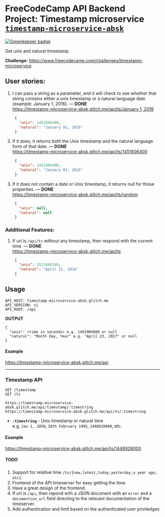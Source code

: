 # FreeCodeCamp API Backend Project: Timestamp microservice [**`timestamp-microservice-absk`**](https://timestamp-microservice-absk.glitch.me)

[![Greenkeeper badge](https://badges.greenkeeper.io/abhisekp/FCC-Project-Timestamp.svg)](https://greenkeeper.io/)

Get unix and natural timestamp.

**Challenge:** <https://www.freecodecamp.com/challenges/timestamp-microservice>

## User stories:  

1. I can pass a string as a parameter, and it will check to see whether that string contains either a unix timestamp or a natural language date (example: January 1, 2016). — **DONE**  
   [https://timestamp-microservice-absk.glitch.me/api/ts/January 1, 2016](https://timestamp-microservice-absk.glitch.me/api/ts/January%201,%202016)  
   ```json
    {
      "unix": 1451606400,
      "natural": "January 01, 2016"
    }
   ```
2. If it does, it returns both the Unix timestamp and the natural language form of that date. — **DONE**  
   <https://timestamp-microservice-absk.glitch.me/api/ts/1451606400>  
   ```json
    {
      "unix": 1451606400,
      "natural": "January 01, 2016"
    }
   ```
3. If it does not contain a date or Unix timestamp, it returns null for those properties. — **DONE**  
   <https://timestamp-microservice-absk.glitch.me/api/ts/random>  
   ```json
    {
      "unix": null,
      "natural": null
    }
   ```

### Additional Features:

1. If url is `/api/ts` without any timestamp, then respond with the current time. — **DONE**  
   <https://timestamp-microservice-absk.glitch.me/api/ts>  
   ```json
    {
      "unix": 1523406140,
      "natural": "April 11, 2018"
    }
   ```


## Usage

```text
API_HOST: timestamp-microservice-absk.glitch.me
API_VERSION: v1
API_ROOT: /api
```
**OUTPUT**   

```text
{
  "unix": <time in seconds> e.g. 1492905600 or null
  "natural": "Month Day, Year" e.g. "April 23, 2017" or null
}
```

#### Example

<https://timestamp-microservice-absk.glitch.me/api>

----
### Timestamp API

```http
GET /timestamp
GET /ts
```

`https://timestamp-microservice-absk.glitch.me/api/timestamp/:timestring`  
`https://timestamp-microservice-absk.glitch.me/api/ts/:timestring`

- **`:timestring`** - Unix timestamp or natural time  
  e.g. `Jan 1, 2050`, `28th February 1995`, `1448928000`, etc.

#### Example
<https://timestamp-microservice-absk.glitch.me/api/ts/1448928000>

##### TODO

1. Support for relative time `/ts/{now,latest,today,yesterday,a year ago, etc}`.
2. Frontend of the API timeserver for easy getting the time.
3. Have a great design of the frontend.
4. If url is `/api`, then repond with a JSON document with an `error` and a `documention_url` field directing to the relevant documentation of the timeserver.
5. Add authentication and limit based on the authenticated user priviledges